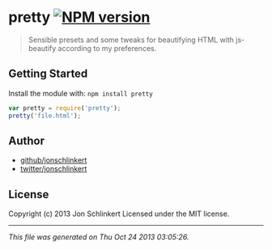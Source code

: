 # pretty [![NPM version](https://badge.fury.io/js/pretty.png)](http://badge.fury.io/js/pretty)

> Sensible presets and some tweaks for beautifying HTML with js-beautify according to my preferences.

## Getting Started
Install the module with: `npm install pretty`

```javascript
var pretty = require('pretty');
pretty('file.html');
```

## Author

+ [github/jonschlinkert](https://github.com/jonschlinkert)
+ [twitter/jonschlinkert](http://twitter.com/jonschlinkert)

## License
Copyright (c) 2013 Jon Schlinkert
Licensed under the MIT license.

***

_This file was generated on Thu Oct 24 2013 03:05:26._
